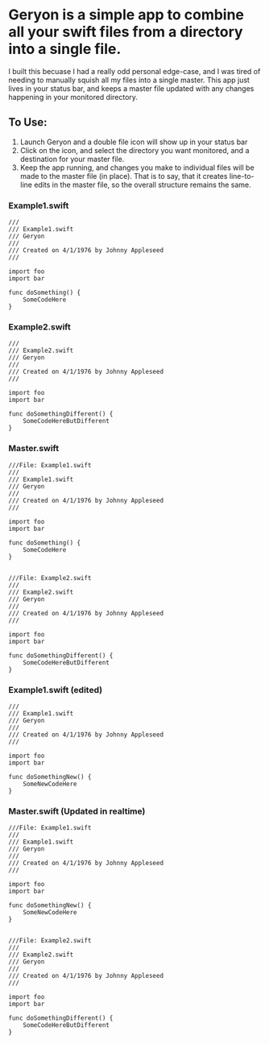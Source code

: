 # Geryon is a simple app to combine all your swift files from a directory into a single file. 

I built this becuase I had a really odd personal edge-case, and I was tired of needing to manually squish all my files into a single master. This app just lives in your status bar, and keeps a master file updated with any changes happening in your monitored directory.  

## To Use:
1. Launch Geryon and a double file icon will show up in your status bar
2. Click on the icon, and select the directory you want monitored, and a destination for your master file. 
3. Keep the app running, and changes you make to individual files will be made to the master file (in place). That is to say, that it creates line-to-line edits in the master file, so the overall structure remains the same. 

### Example1.swift
```
/// 
/// Example1.swift
/// Geryon
///
/// Created on 4/1/1976 by Johnny Appleseed
///

import foo
import bar

func doSomething() {
	SomeCodeHere
}

```
### Example2.swift
```
/// 
/// Example2.swift
/// Geryon
///
/// Created on 4/1/1976 by Johnny Appleseed
///

import foo
import bar

func doSomethingDifferent() {
	SomeCodeHereButDifferent
}

```

### Master.swift
```
///File: Example1.swift
/// 
/// Example1.swift
/// Geryon
///
/// Created on 4/1/1976 by Johnny Appleseed
///

import foo
import bar

func doSomething() {
	SomeCodeHere
}


///File: Example2.swift
///
/// Example2.swift
/// Geryon
///
/// Created on 4/1/1976 by Johnny Appleseed
///

import foo
import bar

func doSomethingDifferent() {
	SomeCodeHereButDifferent
}

```

### Example1.swift (edited)
```
/// 
/// Example1.swift
/// Geryon
///
/// Created on 4/1/1976 by Johnny Appleseed
///

import foo
import bar

func doSomethingNew() {
	SomeNewCodeHere
}

```
### Master.swift (Updated in realtime)
```
///File: Example1.swift
/// 
/// Example1.swift
/// Geryon
///
/// Created on 4/1/1976 by Johnny Appleseed
///

import foo
import bar

func doSomethingNew() {
	SomeNewCodeHere
}


///File: Example2.swift
///
/// Example2.swift
/// Geryon
///
/// Created on 4/1/1976 by Johnny Appleseed
///

import foo
import bar

func doSomethingDifferent() {
	SomeCodeHereButDifferent
}

```

